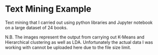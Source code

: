# Text Mining Example
Text mining that I carried out using python libraries and Jupyter notebook on a large dataset of 24 books.

N.B. The images represent the output from carrying out K-Means and Hierarchical clustering as well as LDA. Unfortunately the actual data I was working with cannot be uploaded here due to the file size limit.
